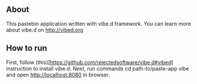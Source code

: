 About
-----

This pastebin application written with vibe.d framework.
You can learn more about vibe.d on <http://vibed.org>

How to run
----------

First, follow (this)[https://github.com/rejectedsoftware/vibe.d#vibed]
instruction to install vibe.d. Next, run commands
    cd path-to/paste-app
    vibe
and open <http://localhost:8080> in browser.
